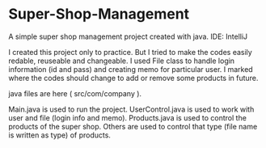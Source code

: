 # Super-Shop-Management
A simple super shop management project created with java. 
IDE: IntelliJ

I created this project only to practice. 
But I tried to make the codes easily redable, reuseable and changeable. 
I used File class to handle login information (id and pass) and creating memo for particular user. 
I marked where the codes should change to add or remove some products in future.

java files are here ( src/com/company ).

Main.java is used to run the project. 
UserControl.java is used to work with user and file (login info and memo). 
Products.java is used to control the products of the super shop. 
Others are used to control that type (file name is written as type) of products.
